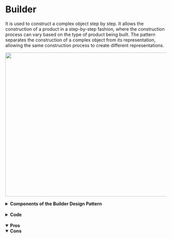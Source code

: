 # Builder

It is used to construct a complex object step by step. It allows the construction of a product in a step-by-step fashion, where the construction process can vary based on the type of product being built. The pattern separates the construction of a complex object from its representation, allowing the same construction process to create different representations.

<p align="center">
  <img width="650" height="450" src="https://github.com/devaaks/low-level-design/assets/16061289/144044af-d846-4076-8ad8-d5328d4378f4">
</p>

<details>
<summary><b>Components of the Builder Design Pattern</b></summary>
  
1. **Product**
  
    The Product is the complex object that the Builder pattern is responsible for constructing.
  
    It may consist of multiple components or parts, and its structure can vary based on the implementation.
    The Product is typically a class with attributes representing the different parts that the Builder constructs.

2. **Builder**

    The Builder is an interface or an abstract class that declares the construction steps for building a complex object.
  
    It typically includes methods for constructing individual parts of the product.
    By defining an interface, the Builder allows for the creation of different concrete builders that can produce variations of the product.

3. **ConcreteBuilder**

    ConcreteBuilder classes implement the Builder interface, providing specific implementations for building each part of the product.
  
    Each ConcreteBuilder is tailored to create a specific variation of the product.
    It keeps track of the product being constructed and provides methods for setting or constructing each part.

4. **Director**
   
    The Director is responsible for managing the construction process of the complex object.
  
    It collaborates with a Builder, but it doesn’t know the specific details about how each part of the object is constructed.
    It provides a high-level interface for constructing the product and managing the steps needed to create the complex object.

5. **Client**

    The Client is the code that initiates the construction of the complex object.
  
    It creates a Builder object and passes it to the Director to initiate the construction process.
    The Client may retrieve the final product from the Builder after construction is complete.

</details>

<br>

<details>
<summary><b>Code</b></summary>

```typescript

    // Product: Computer
    class Computer {
        private cpu: string;
        private memory: number;
        private storage: number;
        
        constructor(cpu: string, memory: number, storage: number) {
            this.cpu = cpu;
            this.memory = memory;
            this.storage = storage;
        }

        public describe(): void {
            console.log(`Computer Specs - CPU: ${this.cpu}, Memory: ${this.memory}GB, Storage: ${this.storage}GB`);
        }
    }

    // Builder interface
    interface ComputerBuilder {
        addCPU(cpu: string): void;
        addMemory(memory: number): void;
        addStorage(storage: number): void;
        getResult(): Computer;
    }

    // Concrete Builder: Gaming Computer Builder
    class GamingComputerBuilder implements ComputerBuilder {
        private computer: Computer;

        constructor() {
            this.computer = new Computer('Gaming CPU', 16, 1000);
        }

        addCPU(cpu: string): void {
            // Gaming computer comes with a predefined CPU
            console.log("Gaming CPU already added.");
        }

        addMemory(memory: number): void {
            // Gaming computer typically has high memory
            this.computer = new Computer(this.computer.describe(), memory, this.computer.storage);
        }

        addStorage(storage: number): void {
            // Gaming computer typically has large storage
            this.computer = new Computer(this.computer.describe(), this.computer.memory, storage);
        }

        getResult(): Computer {
            return this.computer;
        }
    }

    // Director
    class ComputerDirector {
        private builder: ComputerBuilder;

        constructor(builder: ComputerBuilder) {
            this.builder = builder;
        }

        construct(): void {
            this.builder.addMemory(16);
            this.builder.addStorage(1000);
        }
    }

    // Client code
    function clientCode(): void {
        const gamingComputerBuilder = new GamingComputerBuilder();
        const director = new ComputerDirector(gamingComputerBuilder);

        director.construct();

        const gamingComputer = gamingComputerBuilder.getResult();
        gamingComputer.describe();
    }

    // Run the client code
    clientCode();

```
</details>

<br>

<details open>
<summary><b>Pros</b></summary>

</details>

<details open>
<summary><b>Cons</b></summary>

</details>
